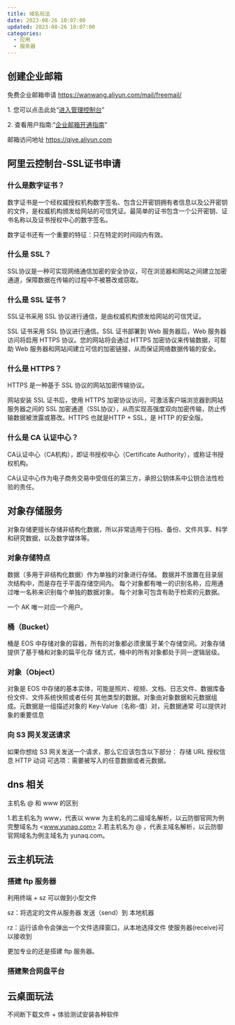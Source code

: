 ```yaml
---
title: 域名玩法
date: 2023-08-26 10:07:00
updated: 2023-08-26 10:07:00
categories:
  - 应用
  - 服务器
---
```


## 创建企业邮箱

免费企业邮箱申请
<https://wanwang.aliyun.com/mail/freemail/>

1\. 您可以点击此处“[进入管理控制台](https://alimail.console.aliyun.com/?spm=5176.6660585.7745261643.1.a4446bf8BMxiZy)”

2\. 查看用户指南:“[企业邮箱开通指南](https://help.aliyun.com/knowledge_detail/36698.html?spm=5176.6660585.7745261643.3.a4446bf8BMxiZy)”

邮箱访问地址
<https://qiye.aliyun.com>

## 阿里云控制台-SSL证书申请

### 什么是数字证书？

数字证书是一个经权威授权机构数字签名、包含公开密钥拥有者信息以及公开密钥的文件，是权威机构颁发给网站的可信凭证。最简单的证书包含一个公开密钥、证书名称以及证书授权中心的数字签名。

数字证书还有一个重要的特征：只在特定的时间段内有效。

<!-- more -->

### 什么是 SSL？

SSL协议是一种可实现网络通信加密的安全协议，可在浏览器和网站之间建立加密通道，保障数据在传输的过程中不被篡改或窃取。

### 什么是 SSL 证书？

SSL证书采用 SSL 协议进行通信，是由权威机构颁发给网站的可信凭证。

SSL 证书采用 SSL 协议进行通信。SSL 证书部署到 Web 服务器后，Web 服务器访问将启用 HTTPS 协议。您的网站将会通过 HTTPS 加密协议来传输数据，可帮助 Web 服务器和网站间建立可信的加密链接，从而保证网络数据传输的安全。

### 什么是 HTTPS？

HTTPS 是一种基于 SSL 协议的网站加密传输协议。

网站安装 SSL 证书后，使用 HTTPS 加密协议访问，可激活客户端浏览器到网站服务器之间的 SSL 加密通道（SSL协议），从而实现高强度双向加密传输，防止传输数据被泄露或篡改。HTTPS 也就是HTTP + SSL，是 HTTP 的安全版。

### 什么是 CA 认证中心？

CA认证中心（CA机构），即证书授权中心（Certificate Authority），或称证书授权机构。

CA认证中心作为电子商务交易中受信任的第三方，承担公钥体系中公钥合法性检验的责任。

## 对象存储服务

对象存储更擅长存储非结构化数据，所以非常适用于归档、备份、文件共享、科学和研究数据，以及数字媒体等。

### 对象存储特点

数据（多用于非结构化数据）作为单独的对象进行存储。
数据并不放置在目录层次结构中，而是存在于平面存储空间内。
每个对象都有唯一的识别名称，应用通过唯一名称来识别每个单独的数据对象。
每个对象可包含有助于检索的元数据。

一个 AK 唯一对应一个用户。

### 桶（Bucket）

桶是 EOS 中存储对象的容器，所有的对象都必须隶属于某个存储空间。对象存储提供了基于桶和对象的扁平化存
储方式，桶中的所有对象都处于同一逻辑层级。

### 对象（Object）

对象是 EOS 中存储的基本实体，可能是照片、视频、文档、日志文件、数据库备份文件、文件系统快照或者任何
其他类型的数据。对象由对象数据和元数据组成。元数据是一组描述对象的 Key-Value（名称-值）对，元数据通常
可以提供对象的重要信息

### 向 S3 网关发送请求

如果你想给 S3 网关发送一个请求，那么它应该包含以下部分：
存储 URL
授权信息
HTTP 动词
可选项：需要被写入的任意数据或者元数据。

## dns 相关

主机名 @ 和 www 的区别

1.若主机名为 www，代表以 www 为主机名的二级域名解析，以云防御官网为例完整域名为 <www.yunaq.com>
2.若主机名为 @ ，代表主域名解析，以云防御官网域名为例主域名为 yunaq.com。

## 云主机玩法

### 搭建 ftp 服务器

利用终端 + sz 可以做到小型文件

sz：将选定的文件从服务器 发送（send）到 本地机器

rz：运行该命令会弹出一个文件选择窗口，从本地选择文件 使服务器(receive)可以接收到

更加专业的还是搭建 ftp 服务器。

### 搭建聚合网盘平台

## 云桌面玩法

不间断下载文件 + 体验测试安装各种软件
